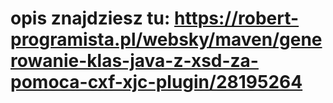 # opis znajdziesz tu: https://robert-programista.pl/websky/maven/generowanie-klas-java-z-xsd-za-pomoca-cxf-xjc-plugin/28195264
